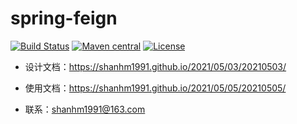 spring-feign
======================
[![Build Status](https://github.com/alibaba/easyexcel/actions/workflows/ci.yml/badge.svg?branch=master)](https://github.com/shanhm1991/spring-feign/issues)
[![Maven central](https://img.shields.io/badge/maven%20central-2.7.0-success)](https://search.maven.org/artifact/io.github.shanhm1991/spring-feign/2.7.0/jar)
[![License](http://img.shields.io/:license-apache-brightgreen.svg)](http://www.apache.org/licenses/LICENSE-2.0.html)

- 设计文档：https://shanhm1991.github.io/2021/05/03/20210503/

- 使用文档：https://shanhm1991.github.io/2021/05/05/20210505/

- 联系：shanhm1991@163.com
